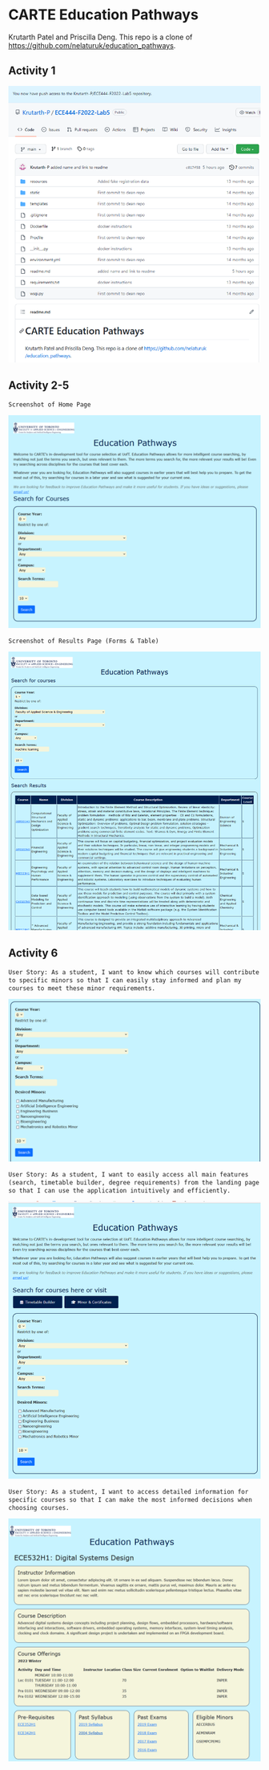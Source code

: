 # CARTE Education Pathways
Krutarth Patel and Priscilla Deng. This repo is a clone of https://github.com/nelaturuk/education_pathways.

## Activity 1
![](screenshots/github_page.png)

## Activity 2-5
```
Screenshot of Home Page
```
![Screenshot of Home Page](screenshots/home_page.png)

```
Screenshot of Results Page (Forms & Table)
```
![Screenshot of Results page - Forms & Table](screenshots/results_page.png)

## Activity 6
```
User Story: As a student, I want to know which courses will contribute to specific minors so that I can easily stay informed and plan my courses to meet these minor requirements.
```
![Screenshot Minor Filters](screenshots/prototype_filter_minors.png)

```
User Story: As a student, I want to easily access all main features (search, timetable builder, degree requirements) from the landing page so that I can use the application intuitively and efficiently.
```
![Screenshot Buttons](screenshots/prototype_button.png)

```
User Story: As a student, I want to access detailed information for specific courses so that I can make the most informed decisions when choosing courses.
```
![Screenshot Course Info Page](screenshots/prototype_course_info.png)
